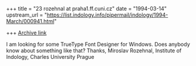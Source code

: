+++
title = "23 rozehnal at praha1.ff.cuni.cz"
date = "1994-03-14"
upstream_url = "https://list.indology.info/pipermail/indology/1994-March/000941.html"

+++
[Archive link](https://list.indology.info/pipermail/indology/1994-March/000941.html)


I am looking for some TrueType Font Designer for Windows.
Does anybody know about something like that?
Thanks, 
Miroslav Rozehnal, Institute of Indology, Charles University Prague





